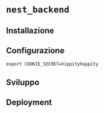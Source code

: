 # `nest_backend`

## Installazione

## Configurazione
`export COOKIE_SECRET=hippityhoppity`

## Sviluppo

## Deployment
